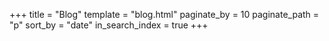 +++
title = "Blog"
template = "blog.html"
paginate_by = 10
paginate_path = "p"
sort_by = "date"
in_search_index = true
+++
